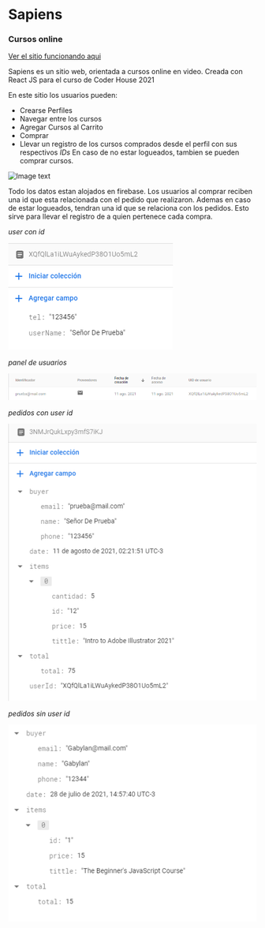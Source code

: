 # Sapiens
### Cursos online

[Ver el sitio funcionando aqui](https://sharp-leavitt-586b0f.netlify.app/)

Sapiens es un sitio web, orientada a cursos online en video. Creada con React JS para el curso de Coder House 2021

En este sitio los usuarios pueden:

- Crearse Perfiles
- Navegar entre los cursos
- Agregar Cursos al Carrito
- Comprar
- Llevar un registro de los cursos comprados desde el perfil con sus respectivos *IDs*
En caso de no estar logueados, tambien se pueden comprar cursos.

![Image text](https://github.com/GabrielConforte/cursos-Conforte/blob/master/GIF%2026-7-2021%2020-07-20.gif)

Todo los datos estan alojados en firebase. Los usuarios al comprar reciben una id que esta relacionada con el pedido que realizaron. Ademas en caso de estar logueados, tendran una id que se relaciona con los pedidos. Esto sirve para llevar el registro de a quien pertenece cada compra.

 *user con id*

![Image text](https://github.com/GabrielConforte/cursos-Conforte/blob/master/doc%20files/user%20ids.png)
 
 *panel de usuarios*

![Image text](https://github.com/GabrielConforte/cursos-Conforte/blob/master/doc%20files/panel%20de%20usuarios%20en%20firebase.png)

 *pedidos con user id*
 
 ![Image text](https://github.com/GabrielConforte/cursos-Conforte/blob/master/doc%20files/pedidos%20con%20user%20id.png)

 *pedidos sin user id*

 ![Image text](https://github.com/GabrielConforte/cursos-Conforte/blob/master/doc%20files/pedidos%20sin%20user%20ide.png)



